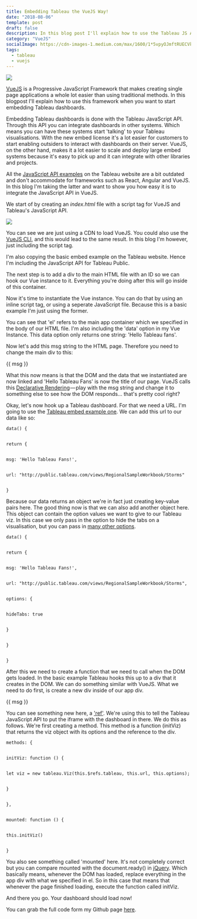 ```yaml
---
title: Embedding Tableau the VueJS Way!
date: "2018-08-06"
template: post
draft: false
description: In this blog post I'll explain how to use the Tableau JS API for embedding with Vue.js
category: "VueJS"
socialImage: https://cdn-images-1.medium.com/max/1600/1*5vpyOJmftRUECVkEHAz5aw.png
tags:
  - tableau
  - vuejs
---
```


![][2]

[VueJS][3] is a Progressive JavaScript Framework that makes creating single page applications a whole lot easier than using traditional methods. In this blogpost I'll explain how to use this framework when you want to start embedding Tableau dashboards.

Embedding Tableau dashboards is done with the Tableau JavaScript API. Through this API you can integrate dashboards in other systems. Which means you can have these systems start 'talking' to your Tableau visualisations. With the new embed license it's a lot easier for customers to start enabling outsiders to interact with dashboards on their server. VueJS, on the other hand, makes it a lot easier to scale and deploy large embed systems because it's easy to pick up and it can integrate with other libraries and projects.

All the [JavaScript API examples][4] on the Tableau website are a bit outdated and don't accommodate for frameworks such as React, Angular and VueJS. In this blog I'm taking the latter and want to show you how easy it is to integrate the JavaScript API in VueJS.

We start of by creating an _index.html_ file with a script tag for VueJS and Tableau's JavaScript API.

![][5]

You can see we are just using a CDN to load VueJS. You could also use the [VueJS CLI][6], and this would lead to the same result. In this blog I'm however, just including the script tag.

I'm also copying the basic embed example on the Tableau website. Hence I'm including the JavaScript API for Tableau Public.

The next step is to add a div to the main HTML file with an ID so we can hook our Vue instance to it. Everything you're doing after this will go inside of this container.

Now it's time to instantiate the Vue instance. You can do that by using an inline script tag, or using a seperate JavaScript file. Because this is a basic example I'm just using the former.

You can see that 'el' refers to the main app container which we specified in the body of our HTML file. I'm also including the 'data' option in my Vue Instance. This data option only returns one string: 'Hello Tableau fans'.

Now let's add this msg string to the HTML page. Therefore you need to change the main div to this:

{{ msg }}

What this now means is that the DOM and the data that we instantiated are now linked and 'Hello Tableau Fans' is now the title of our page. VueJS calls this [Declarative Rendering][7] — play with the msg string and change it to something else to see how the DOM responds… that's pretty cool right?

Okay, let's now hook up a Tableau dashboard. For that we need a URL. I'm going to use the [Tableau embed example one][8]. We can add this url to our data like so:

    data() {


    return {


    msg: 'Hello Tableau Fans!',


    url: "http://public.tableau.com/views/RegionalSampleWorkbook/Storms"


    }

Because our data returns an object we're in fact just creating key-value pairs here. The good thing now is that we can also add another object here. This object can contain the option values we want to give to our Tableau viz. In this case we only pass in the option to hide the tabs on a visualisation, but you can pass in [many other options][9].

    data() {


    return {


    msg: 'Hello Tableau Fans!',


    url: "http://public.tableau.com/views/RegionalSampleWorkbook/Storms",


    options: {


    hideTabs: true


    }


    }


    }

After this we need to create a function that we need to call when the DOM gets loaded. In the basic example Tableau hooks this up to a div that it creates in the DOM. We can do something similar with VueJS. What we need to do first, is create a new div inside of our app div.

{{ msg }}

You can see something new here, a ['ref'][10]. We're using this to tell the Tableau JavaScript API to put the iframe with the dashboard in there. We do this as follows. We're first creating a method. This method is a function (initViz) that returns the viz object with its options and the reference to the div.

    methods: {


    initViz: function () {


    let viz = new tableau.Viz(this.$refs.tableau, this.url, this.options);


    }


    },


    mounted: function () {


    this.initViz()


    }

You also see something called 'mounted' here. It's not completely correct but you can compare mounted with the document.ready() in [jQuery][11]. Which basically means, whenever the DOM has loaded, replace everything in the app div with what we specified in el. So in this case that means that whenever the page finished loading, execute the function called initViz.

And there you go. Your dashboard should load now!

You can grab the full code form my Github page [here][12].

[1]: https://cdn-images-1.medium.com/fit/c/100/100/1*tGdCsXyy90JvZ3c4EdEsjQ.jpeg
[2]: https://cdn-images-1.medium.com/max/1600/1*5vpyOJmftRUECVkEHAz5aw.png
[3]: https://vuejs.org
[4]: https://onlinehelp.tableau.com/current/api/js_api/en-us/JavaScriptAPI/js_api.htm
[5]: https://cdn-images-1.medium.com/max/1600/1*dV8OeSlV1ejBrp6znHb9qA.png
[6]: https://vuejs.org/v2/guide/installation.html
[7]: https://vuejs.org/v2/guide/index.html?_sw-precache=79ced1e0115ce0a7256e27fc86a1b00e#Declarative-Rendering "Declarative Rendering"
[8]: http://public.tableau.com/views/RegionalSampleWorkbook/Storms
[9]: https://onlinehelp.tableau.com/current/api/js_api/en-us/JavaScriptAPI/js_api_ref.htm#vizcreateoptions_record
[10]: https://vuejs.org/v2/api/#ref
[11]: http://learn.jquery.com/using-jquery-core/document-ready/
[12]: https://github.com/andre347/tableau_embed_vuejs/blob/master/index.html
